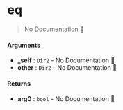 # eq

> No Documentation 🚧

#### Arguments

- **\_self** : `Dir2` \- No Documentation 🚧
- **other** : `Dir2` \- No Documentation 🚧

#### Returns

- **arg0** : `bool` \- No Documentation 🚧